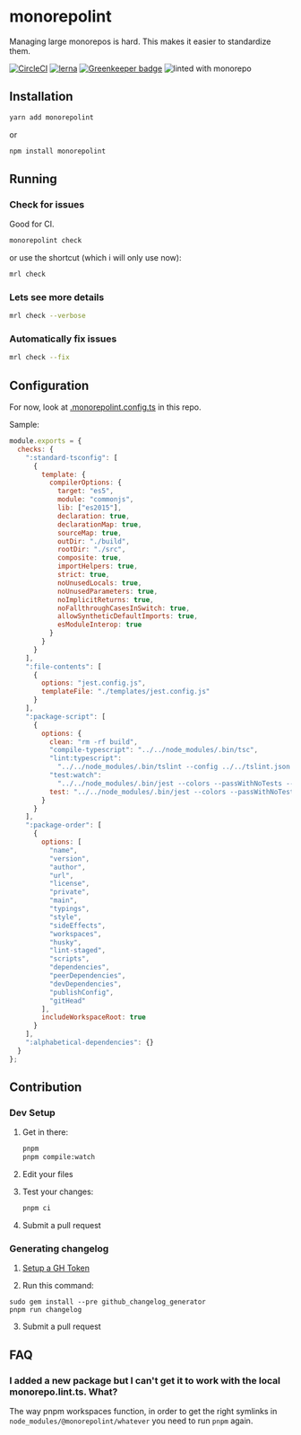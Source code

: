 # monorepolint

Managing large monorepos is hard. This makes it easier to standardize them.

[![CircleCI](https://circleci.com/gh/monorepolint/monorepolint.svg?style=shield)](https://circleci.com/gh/monorepolint/monorepolint) [![lerna](https://img.shields.io/badge/maintained%20with-lerna-cc00ff.svg)](https://lernajs.io/) [![Greenkeeper badge](https://badges.greenkeeper.io/monorepolint/monorepolint.svg)](https://greenkeeper.io/)
![linted with monorepo](https://img.shields.io/badge/linted%20with-monorepo--lint-brightgreen.svg)

## Installation

```bash
yarn add monorepolint
```

or

```bash
npm install monorepolint
```

## Running

### Check for issues

Good for CI.

```bash
monorepolint check
```

or use the shortcut (which i will only use now):

```bash
mrl check
```

### Lets see more details

```bash
mrl check --verbose
```

### Automatically fix issues

```bash
mrl check --fix
```


## Configuration

For now, look at [.monorepolint.config.ts](./.monorepolint.config.ts) in this repo.

Sample:

```js
module.exports = {
  checks: {
    ":standard-tsconfig": [
      {
        template: {
          compilerOptions: {
            target: "es5",
            module: "commonjs",
            lib: ["es2015"],
            declaration: true,
            declarationMap: true,
            sourceMap: true,
            outDir: "./build",
            rootDir: "./src",
            composite: true,
            importHelpers: true,
            strict: true,
            noUnusedLocals: true,
            noUnusedParameters: true,
            noImplicitReturns: true,
            noFallthroughCasesInSwitch: true,
            allowSyntheticDefaultImports: true,
            esModuleInterop: true
          }
        }
      }
    ],
    ":file-contents": [
      {
        options: "jest.config.js",
        templateFile: "./templates/jest.config.js"
      }
    ],
    ":package-script": [
      {
        options: {
          clean: "rm -rf build",
          "compile-typescript": "../../node_modules/.bin/tsc",
          "lint:typescript":
            "../../node_modules/.bin/tslint --config ../../tslint.json --project .",
          "test:watch":
            "../../node_modules/.bin/jest --colors --passWithNoTests --watch",
          test: "../../node_modules/.bin/jest --colors --passWithNoTests"
        }
      }
    ],
    ":package-order": [
      {
        options: [
          "name",
          "version",
          "author",
          "url",
          "license",
          "private",
          "main",
          "typings",
          "style",
          "sideEffects",
          "workspaces",
          "husky",
          "lint-staged",
          "scripts",
          "dependencies",
          "peerDependencies",
          "devDependencies",
          "publishConfig",
          "gitHead"
        ],
        includeWorkspaceRoot: true
      }
    ],
    ":alphabetical-dependencies": {}
  }
};
```

## Contribution

### Dev Setup

1. Get in there:

   ```sh
   pnpm
   pnpm compile:watch
   ```

2. Edit your files
3. Test your changes:

   ```sh
   pnpm ci
   ```

4. Submit a pull request

### Generating changelog

1. [Setup a GH Token](https://github.com/github-changelog-generator/github-changelog-generator/tree/master#github-token)

2. Run this command:

  ```shell
  sudo gem install --pre github_changelog_generator
  pnpm run changelog
  ```

3. Submit a pull request

## FAQ

### I added a new package but I can't get it to work with the local monorepo.lint.ts. What?

The way pnpm workspaces function, in order to get the right symlinks in `node_modules/@monorepolint/whatever` you need to run `pnpm` again.
